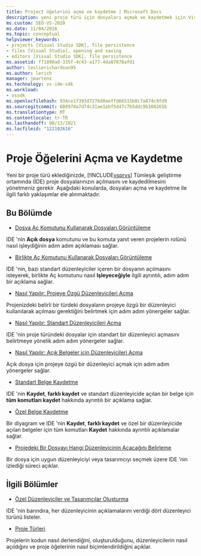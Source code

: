 ```yaml
---
title: Project öğelerini açma ve kaydetme | Microsoft Docs
description: yeni proje türü için dosyaları açmak ve kaydetmek için Visual Studio ıde 'de farklı yaklaşımlar hakkında bilgi edinin.
ms.custom: SEO-VS-2020
ms.date: 11/04/2016
ms.topic: conceptual
helpviewer_keywords:
- projects [Visual Studio SDK], file persistence
- files [Visual Studio], opening and saving
- editors [Visual Studio SDK], file persistence
ms.assetid: f71898ad-335f-4c43-a177-4da87078afd1
author: leslierichardson95
ms.author: lerich
manager: jmartens
ms.technology: vs-ide-sdk
ms.workload:
- vssdk
ms.openlocfilehash: 934ce1f393d7276d0eeffd66515b8c7a874c9fd9
ms.sourcegitcommit: 68897da7d74c31ae1ebf5d47c7b5ddc9b108265b
ms.translationtype: MT
ms.contentlocale: tr-TR
ms.lasthandoff: 08/13/2021
ms.locfileid: "122102616"
---
```

# <a name="opening-and-saving-project-items"></a>Proje Öğelerini Açma ve Kaydetme
Yeni bir proje türü eklediğinizde, [!INCLUDE[vsprvs](../../code-quality/includes/vsprvs_md.md)] Tümleşik geliştirme ortamında (IDE) proje dosyalarınızın açılmasını ve kaydedilmesini yönetmeniz gerekir. Aşağıdaki konularda, dosyaları açma ve kaydetme ile ilgili farklı yaklaşımlar ele alınmaktadır.

## <a name="in-this-section"></a>Bu Bölümde
- [Dosya Aç Komutunu Kullanarak Dosyaları Görüntüleme](../../extensibility/internals/displaying-files-by-using-the-open-file-command.md)

 IDE 'nin **Açık dosya** komutunu ve bu komuta yanıt veren projelerin rolünü nasıl işleydiğinin adım adım açıklaması sağlar.

- [Birlikte Aç Komutunu Kullanarak Dosyaları Görüntüleme](../../extensibility/internals/displaying-files-by-using-the-open-with-command.md)

 IDE 'nin, bazı standart düzenleyiciler içeren bir dosyanın açılmasını isteyerek, birlikte Aç komutunu nasıl **Işleyeceğiyle** ilgili ayrıntılı, adım adım bir açıklama sağlar.

- [Nasıl Yapılır: Projeye Özgü Düzenleyicileri Açma](../../extensibility/how-to-open-project-specific-editors.md)

 Projenizdeki belirli bir türdeki dosyaların projeye özgü bir düzenleyici kullanılarak açılması gerektiğini belirtmek için adım adım yönergeler sağlar.

- [Nasıl Yapılır: Standart Düzenleyicileri Açma](../../extensibility/how-to-open-standard-editors.md)

 IDE 'nin proje türündeki dosyalar için standart bir düzenleyici açmasını belirtmeye yönelik adım adım yönergeler sağlar.

- [Nasıl Yapılır: Açık Belgeler için Düzenleyicileri Açma](../../extensibility/how-to-open-editors-for-open-documents.md)

 Açık dosya için projeye özgü bir düzenleyici açmak için adım adım yönergeler sağlar.

- [Standart Belge Kaydetme](../../extensibility/internals/saving-a-standard-document.md)

 IDE 'nin **Kaydet**, **farklı kaydet** ve standart düzenleyicide açılan bir belge için **tüm komutları kaydet** hakkında ayrıntılı bir açıklama sağlar.

- [Özel Belge Kaydetme](../../extensibility/internals/saving-a-custom-document.md)

 Bir diyagram ve IDE 'nin **Kaydet**, **farklı kaydet** ve özel bir düzenleyicide açılan belgeler için tüm komutları **Kaydet** hakkında ayrıntılı açıklamalar sağlar.

- [Projedeki Bir Dosyayı Hangi Düzenleyicinin Açacağını Belirleme](../../extensibility/internals/determining-which-editor-opens-a-file-in-a-project.md)

 Bir dosya için uygun düzenleyiciyi veya tasarımcıyı seçmek üzere IDE 'nin izlediği süreci açıklar.

## <a name="related-sections"></a>İlgili Bölümler
- [Özel Düzenleyiciler ve Tasarımcılar Oluşturma](../../extensibility/creating-custom-editors-and-designers.md)

 IDE 'nin barındıra, her düzenleyicinin açıklamalarını verdiği dört düzenleyici türünü listeler.

- [Proje Türleri](../../extensibility/internals/project-types.md)

 Projelerin kodun nasıl derlendiğini, oluşturulduğunu, düzenleyicilerin nasıl açıldığını ve proje öğelerinin nasıl biçimlendirildiğini açıklar.

